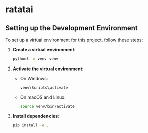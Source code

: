 # ratatai

## Setting up the Development Environment

To set up a virtual environment for this project, follow these steps:

1. **Create a virtual environment**:
   ```bash
   python3 -m venv venv
   ```

2. **Activate the virtual environment**:
   - On Windows:
     ```bash
     venv\Scripts\activate
     ```
   - On macOS and Linux:
     ```bash
     source venv/bin/activate
     ```

3. **Install dependencies**:
   ```bash
   pip install -e .